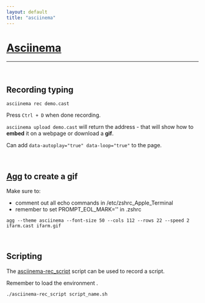 ```yaml
---
layout: default
title: "asciinema"
---
```


# [Asciinema](https://asciinema.org/)
---

<br/>

## Recording typing

```
asciinema rec demo.cast
```
Press `Ctrl + D` when done recording.


`asciinema upload demo.cast` will return the address - that will show how 
to **embed** it on a webpage or download a **gif**. 

Can add `data-autoplay="true" data-loop="true"` to the page.


<br/>


## [Agg]([agg](https://github.com/asciinema/agg)) to create a gif

Make sure to:

- comment out all echo commands in /etc/zshrc_Apple_Terminal 
- remember to set  PROMPT_EOL_MARK='' in .zshrc 

``` 
agg --theme asciinema --font-size 50 --cols 112 --rows 22 --speed 2  ifarm.cast ifarm.gif
```

<br/>


## Scripting

The [asciinema-rec_script](https://raw.githubusercontent.com/gemc/home/refs/heads/main/assets/asciinema-rec_script.sh) script can be used to record a script.

Remember to load the environment .

```
./asciinema-rec_script script_name.sh
```